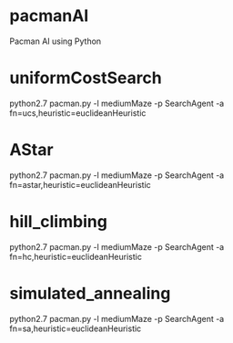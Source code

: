 # pacmanAI
Pacman AI using Python

# uniformCostSearch
python2.7 pacman.py -l mediumMaze -p SearchAgent -a fn=ucs,heuristic=euclideanHeuristic

# AStar
python2.7 pacman.py -l mediumMaze -p SearchAgent -a fn=astar,heuristic=euclideanHeuristic

# hill_climbing
python2.7 pacman.py -l mediumMaze -p SearchAgent -a fn=hc,heuristic=euclideanHeuristic


# simulated_annealing
python2.7 pacman.py -l mediumMaze -p SearchAgent -a fn=sa,heuristic=euclideanHeuristic
